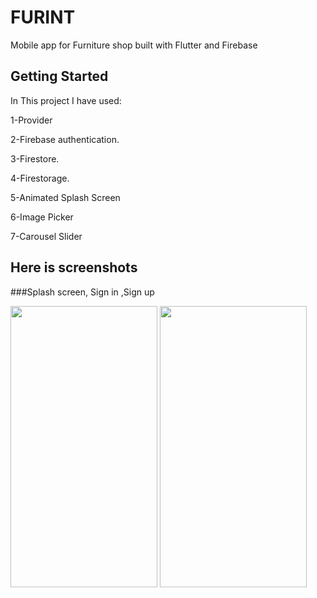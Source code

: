 # FURINT

Mobile app for Furniture shop built with Flutter and Firebase

## Getting Started
In This project I have used:

1-Provider

2-Firebase authentication.

3-Firestore.

4-Firestorage.

5-Animated Splash Screen

6-Image Picker

7-Carousel Slider


## Here is screenshots
###Splash screen, Sign in ,Sign up
<p>
<img height=450 width=235 src="https://user-images.githubusercontent.com/78206754/209864647-92ebfe57-6b5c-4f25-be75-b2e0bed7af46.jpg"/>
<img height=450 width=235 src="https://user-images.githubusercontent.com/78206754/209864647-92ebfe57-6b5c-4f25-be75-b2e0bed7af46.jpg"/>
</p>

